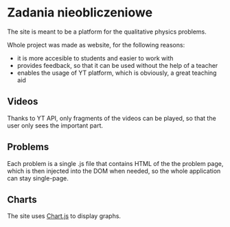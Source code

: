 # Zadania nieobliczeniowe

The site is meant to be a platform for the qualitative physics problems.

Whole project was made as website, for the following reasons:

- it is more accesible to students and easier to work with
- provides feedback, so that it can be used without the help of a teacher
- enables the usage of YT platform, which is obviously, a great teaching aid

## Videos

Thanks to YT API, only fragments of the videos can be played, so that the user only sees the important part.

## Problems

Each problem is a single .js file that contains HTML of the the problem page, which is then injected into the DOM when needed, so the whole application can stay single-page.

## Charts

The site uses [Chart.js](https://www.chartjs.org/) to display graphs.
